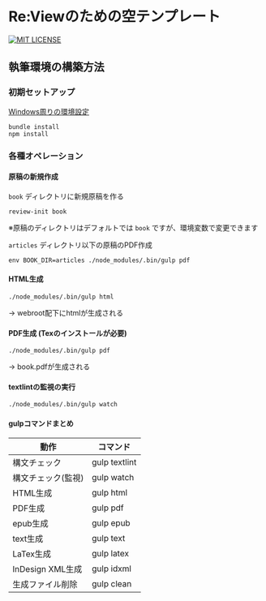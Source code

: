 # Re:Viewのための空テンプレート

[![MIT LICENSE](https://img.shields.io/badge/LICENSE-MIT-blue.svg?style=plastic)](https://opensource.org/licenses/MIT)

## 執筆環境の構築方法

### 初期セットアップ

[Windows周りの環境設定](https://github.com/m2wasabi/ReView-StarterKit/blob/master/README.ENV.WIN.md)

```
bundle install
npm install
```

### 各種オペレーション

#### 原稿の新規作成

`book` ディレクトリに新規原稿を作る
```
review-init book
```

※原稿のディレクトリはデフォルトでは `book` ですが、環境変数で変更できます

`articles` ディレクトリ以下の原稿のPDF作成
```
env BOOK_DIR=articles ./node_modules/.bin/gulp pdf
```

#### HTML生成

```
./node_modules/.bin/gulp html
```

→ webroot配下にhtmlが生成される


#### PDF生成 (Texのインストールが必要)

```
./node_modules/.bin/gulp pdf
```

→ book.pdfが生成される

#### textlintの監視の実行

```
./node_modules/.bin/gulp watch
```

#### gulpコマンドまとめ

| 動作 | コマンド |
| --- | --- |
| 構文チェック | gulp textlint |
| 構文チェック(監視) | gulp watch |
| HTML生成 | gulp html |
| PDF生成 | gulp pdf |
| epub生成 | gulp epub |
| text生成 | gulp text |
| LaTex生成 | gulp latex |
| InDesign XML生成 | gulp idxml |
| 生成ファイル削除 | gulp clean |
